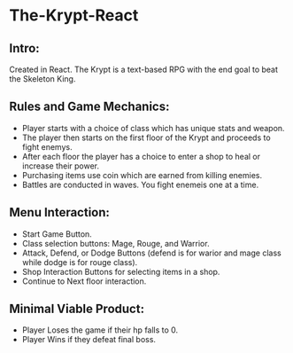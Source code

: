 # The-Krypt-React

## Intro:
Created in React.
The Krypt is a text-based RPG with the end goal to beat the Skeleton King.

## Rules and Game Mechanics:
- Player starts with a choice of class which has unique stats and weapon.
- The player then starts on the first floor of the Krypt and proceeds to fight enemys.
- After each floor the player has a choice to enter a shop to heal or increase their power.
- Purchasing items use coin which are earned from killing enemies.
- Battles are conducted in waves. You fight enemeis one at a time.

## Menu Interaction:
- Start Game Button.
- Class selection buttons: Mage, Rouge, and Warrior.
- Attack, Defend, or Dodge Buttons (defend is for warior and mage class while dodge is for rouge class).
- Shop Interaction Buttons for selecting items in a shop.
- Continue to Next floor interaction.

## Minimal Viable Product:
- Player Loses the game if their hp falls to 0.
- Player Wins if they defeat final boss.
